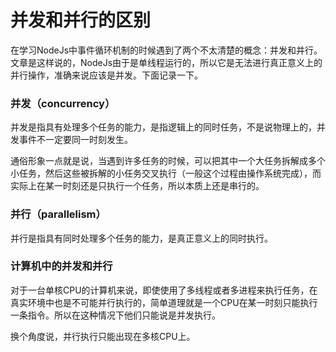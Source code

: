 # 并发和并行的区别

在学习NodeJs中事件循环机制的时候遇到了两个不太清楚的概念：并发和并行。文章是这样说的，NodeJs由于是单线程运行的，所以它是无法进行真正意义上的并行操作，准确来说应该是并发。下面记录一下。

### 并发（concurrency）

并发是指具有处理多个任务的能力，是指逻辑上的同时任务，不是说物理上的，并发事件不一定要同一时刻发生。

通俗形象一点就是说，当遇到许多任务的时候，可以把其中一个大任务拆解成多个小任务，然后这些被拆解的小任务交叉执行（一般这个过程由操作系统完成），而实际上在某一时刻还是只执行一个任务，所以本质上还是串行的。

### 并行（parallelism）

并行是指具有同时处理多个任务的能力，是真正意义上的同时执行。

### 计算机中的并发和并行

对于一台单核CPU的计算机来说，即使使用了多线程或者多进程来执行任务，在真实环境中也是不可能并行执行的，简单道理就是一个CPU在某一时刻只能执行一条指令。所以在这种情况下他们只能说是并发执行。

换个角度说，并行执行只能出现在多核CPU上。